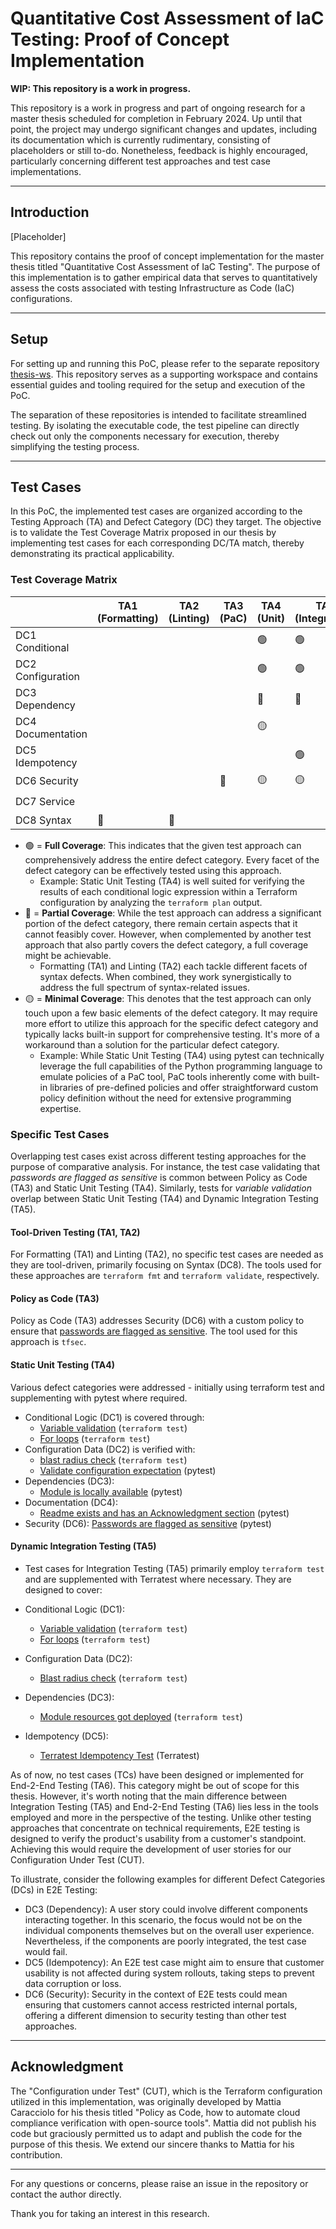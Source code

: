 # Quantitative Cost Assessment of IaC Testing: Proof of Concept Implementation

**WIP: This repository is a work in progress.**

This repository is a work in progress and part of ongoing research for a master thesis scheduled for completion in February 2024.
Up until that point, the project may undergo significant changes and updates, including its documentation which is currently rudimentary, consisting of placeholders or still to-do.
Nonetheless, feedback is highly encouraged, particularly concerning different test approaches and test case implementations.

---

## Introduction

[Placeholder]

This repository contains the proof of concept implementation for the master thesis titled "Quantitative Cost Assessment of IaC Testing". The purpose of this implementation is to gather empirical data that serves to quantitatively assess the costs associated with testing Infrastructure as Code (IaC) configurations. 

---

## Setup

For setting up and running this PoC, please refer to the separate repository [thesis-ws](https://github.com/fex01/thesis-ws). This repository serves as a supporting workspace and contains essential guides and tooling required for the setup and execution of the PoC.

The separation of these repositories is intended to facilitate streamlined testing. By isolating the executable code, the test pipeline can directly check out only the components necessary for execution, thereby simplifying the testing process.

---

## Test Cases

In this PoC, the implemented test cases are organized according to the Testing Approach (TA) and Defect Category (DC) they target. The objective is to validate the Test Coverage Matrix proposed in our thesis by implementing test cases for each corresponding DC/TA match, thereby demonstrating its practical applicability.

### Test Coverage Matrix

|                     | TA1 (Formatting) | TA2 (Linting) | TA3 (PaC) | TA4 (Unit) | TA5 (Integration) | TA6 (E2E) |
|---------------------|------------------|---------------|-----------|------------|-------------------|-----------|
| DC1 Conditional     |                  |               |           | 🟢         | 🟢                |           |
| DC2 Configuration   |                  |               |           | 🟢         | 🟢                 |            |
| DC3 Dependency      |                  |               |           | 🔵         | 🔵                | 🔵         |
| DC4 Documentation   |                  |               |           | 🟡         |                   |           |
| DC5 Idempotency     |                  |               |           |            | 🟢                | 🟢         |
| DC6 Security        |                  |               | 🔵        | 🟡         | 🟡                | 🔵         |
| DC7 Service         |                  |               |           |            |                   | 🟢         |
| DC8 Syntax          | 🔵               | 🔵           |           |            |                   |           |

- 🟢 = **Full Coverage**: This indicates that the given test approach can comprehensively address the entire defect category. Every facet of the defect category can be effectively tested using this approach.
  - Example: Static Unit Testing (TA4) is well suited for verifying the results of each conditional logic expression within a Terraform configuration by analyzing the `terraform plan` output.
- 🔵 = **Partial Coverage**: While the test approach can address a significant portion of the defect category, there remain certain aspects that it cannot feasibly cover. However, when complemented by another test approach that also partly covers the defect category, a full coverage might be achievable.
  - Formatting (TA1) and Linting (TA2) each tackle different facets of syntax defects. When combined, they work synergistically to address the full spectrum of syntax-related issues.
- 🟡 = **Minimal Coverage**: This denotes that the test approach can only touch upon a few basic elements of the defect category. It may require more effort to utilize this approach for the specific defect category and typically lacks built-in support for comprehensive testing. It's more of a workaround than a solution for the particular defect category.
  - Example: While Static Unit Testing (TA4) using pytest can technically leverage the full capabilities of the Python programming language to emulate policies of a PaC tool, PaC tools inherently come with built-in libraries of pre-defined policies and offer straightforward custom policy definition without the need for extensive programming expertise.

### Specific Test Cases

Overlapping test cases exist across different testing approaches for the purpose of comparative analysis. For instance, the test case validating that _passwords are flagged as sensitive_ is common between Policy as Code (TA3) and Static Unit Testing (TA4). Similarly, tests for _variable validation_ overlap between Static Unit Testing (TA4) and Dynamic Integration Testing (TA5).

#### Tool-Driven Testing (TA1, TA2)

For Formatting (TA1) and Linting (TA2), no specific test cases are needed as they are tool-driven, primarily focusing on Syntax (DC8). The tools used for these approaches are `terraform fmt` and `terraform validate`, respectively.

#### Policy as Code (TA3)

Policy as Code (TA3) addresses Security (DC6) with a custom policy to ensure that [passwords are flagged as sensitive](https://github.com/fex01/thesis-tf/blob/main/tfsec/dc6_tc1_ta3_tfchecks.yaml). The tool used for this approach is `tfsec`.

#### Static Unit Testing (TA4)

Various defect categories were addressed - initially using terraform test and supplementing with pytest where required.

- Conditional Logic (DC1) is covered through:
  - [Variable validation](https://github.com/fex01/thesis-tf/blob/main/tests/dc1_tc1_ta4.tftest.hcl) (`terraform test`)
  - [For loops](https://github.com/fex01/thesis-tf/blob/main/tests/dc1_tc2_ta4.tftest.hcl) (`terraform test`)
- Configuration Data (DC2) is verified with:
  - [blast radius check](https://github.com/fex01/thesis-tf/blob/main/tests/dc2_tc1_ta4.tftest.hcl) (`terraform test`)
  - [Validate configuration expectation](https://github.com/fex01/thesis-tf/blob/main/pytest/test_dc2_tc2_ta4.py) (pytest)
- Dependencies (DC3):
  - [Module is locally available](https://github.com/fex01/thesis-tf/blob/main/pytest/test_dc3_tc1_ta4.py) (pytest)
- Documentation (DC4):
  - [Readme exists and has an Acknowledgment section](https://github.com/fex01/thesis-tf/blob/main/pytest/test_dc4_tc1_ta4.py) (pytest)
- Security (DC6): [Passwords are flagged as sensitive](https://github.com/fex01/thesis-tf/blob/main/pytest/test_dc6_tc1_ta4.py) (pytest)

#### Dynamic Integration Testing (TA5)

- Test cases for Integration Testing (TA5) primarily employ `terraform test` and are supplemented with Terratest where necessary. They are designed to cover:

- Conditional Logic (DC1):
  - [Variable validation](https://github.com/fex01/thesis-tf/blob/main/tests/dc1_tc1_ta5.tftest.hcl) (`terraform test`)
  - [For loops](https://github.com/fex01/thesis-tf/blob/main/tests/dc1_tc2_ta5.tftest.hcl) (`terraform test`)
- Configuration Data (DC2):
  - [Blast radius check](https://github.com/fex01/thesis-tf/blob/main/tests/dc2_tc1_ta5.tftest.hcl) (`terraform test`)
- Dependencies (DC3):
  - [Module resources got deployed](https://github.com/fex01/thesis-tf/blob/main/tests/dc3_tc1_ta5.tftest.hcl) (`terraform test`)
- Idempotency (DC5):
  - [Terratest Idempotency Test](https://github.com/fex01/thesis-tf/blob/main/terratest/dc5_tc1_ta5_test.go) (Terratest)

As of now, no test cases (TCs) have been designed or implemented for End-2-End Testing (TA6). This category might be out of scope for this thesis. 
However, it's worth noting that the main difference between Integration Testing (TA5) and End-2-End Testing (TA6) lies less in the tools employed and more in the perspective of the testing. 
Unlike other testing approaches that concentrate on technical requirements, E2E testing is designed to verify the product's usability from a customer's standpoint. 
Achieving this would require the development of user stories for our Configuration Under Test (CUT).

To illustrate, consider the following examples for different Defect Categories (DCs) in E2E Testing:

- DC3 (Dependency): A user story could involve different components interacting together. In this scenario, the focus would not be on the individual components themselves but on the overall user experience. Nevertheless, if the components are poorly integrated, the test case would fail.
- DC5 (Idempotency): An E2E test case might aim to ensure that customer usability is not affected during system rollouts, taking steps to prevent data corruption or loss.
- DC6 (Security): Security in the context of E2E tests could mean ensuring that customers cannot access restricted internal portals, offering a different dimension to security testing than other test approaches.

---

## Acknowledgment

The "Configuration under Test" (CUT), which is the Terraform configuration utilized in this implementation, was originally developed by Mattia Caracciolo for his thesis titled "Policy as Code, how to automate cloud compliance verification with open-source tools".
Mattia did not publish his code but graciously permitted us to adapt and publish the code for the purpose of this thesis.
We extend our sincere thanks to Mattia for his contribution.

---

For any questions or concerns, please raise an issue in the repository or contact the author directly.

Thank you for taking an interest in this research.